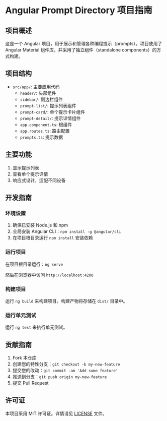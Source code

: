 # Angular Prompt Directory 项目指南

## 项目概述

这是一个 Angular 项目，用于展示和管理各种编程提示（prompts）。项目使用了 Angular Material 组件库，并采用了独立组件（standalone components）的方式构建。

## 项目结构

- `src/app/`: 主要应用代码
  - `header/`: 头部组件
  - `sidebar/`: 侧边栏组件
  - `prompt-list/`: 提示列表组件
  - `prompt-card/`: 单个提示卡片组件
  - `prompt-detail/`: 提示详情组件
  - `app.component.ts`: 根组件
  - `app.routes.ts`: 路由配置
  - `prompts.ts`: 提示数据

## 主要功能

1. 显示提示列表
2. 查看单个提示详情
3. 响应式设计，适配不同设备

## 开发指南

### 环境设置

1. 确保已安装 Node.js 和 npm
2. 全局安装 Angular CLI：`npm install -g @angular/cli`
3. 在项目根目录运行 `npm install` 安装依赖

### 运行项目

在项目根目录运行：`ng serve`

然后在浏览器中访问 `http://localhost:4200`

### 构建项目

运行 `ng build` 来构建项目。构建产物将存储在 `dist/` 目录中。

### 运行单元测试

运行 `ng test` 来执行单元测试。

## 贡献指南

1. Fork 本仓库
2. 创建您的特性分支：`git checkout -b my-new-feature`
3. 提交您的改动：`git commit -am 'Add some feature'`
4. 推送到分支：`git push origin my-new-feature`
5. 提交 Pull Request

## 许可证

本项目采用 MIT 许可证。详情请见 [LICENSE](LICENSE) 文件。
